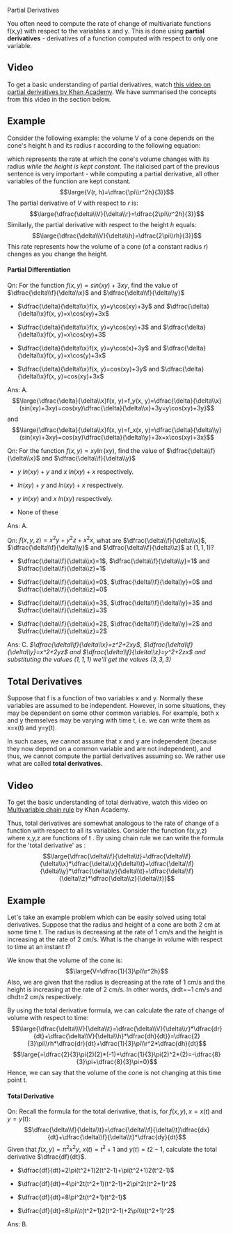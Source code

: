 Partial Derivatives

You often need to compute the rate of change of multivariate functions f(x,y) with respect to the variables x and y. This is done using **partial derivatives** - derivatives of a function computed with respect to only one variable.

## Video

To get a basic understanding of partial derivatives, watch [this video on partial derivatives by Khan Academy](https://www.youtube.com/watch?v=AXqhWeUEtQU). We have summarised the concepts from this video in the section below.

## Example

Consider the following example: the volume V of a cone depends on the cone's height h and its radius r according to the following equation:

which represents the rate at which the cone's volume changes with its radius *while the height is kept constant*. The italicised part of the previous sentence is very important - while computing a partial derivative, all other variables of the function are kept constant. 
$$\large{V(r, h)=\dfrac{\pi\\r^2h}{3}}$$
The partial derivative of $V$ with respect to $r$ is:
$$\large{\dfrac{\delta\\V}{\delta\\r}=\dfrac{2\pi\\r^2h}{3}}$$
Similarly, the partial derivative with respect to the height $h$ equals:
$$\large{\dfrac{\delta\\V}{\delta\\h}=\dfrac{2\pi\\rh}{3}}$$
This rate represents how the volume of a cone (of a constant radius $r$) changes as you change the height.

#### Partial Differentiation

Qn: For the function $f(x, y)=sin(xy)+3xy$, find the value of $\dfrac{\delta\\f}{\delta\\x}$ and $\dfrac{\delta\\f}{\delta\\y}$ 

- $\dfrac{\delta}{\delta\\x}f(x, y)=y\cos(xy)+3y$ and $\dfrac{\delta}{\delta\\x}f(x, y)=x\cos(xy)+3x$

- $\dfrac{\delta}{\delta\\x}f(x, y)=y\cos(xy)+3$ and $\dfrac{\delta}{\delta\\x}f(x, y)=x\cos(xy)+3$

- $\dfrac{\delta}{\delta\\x}f(x, y)=y\cos(x)+3y$ and $\dfrac{\delta}{\delta\\x}f(x, y)=x\cos(y)+3x$

- $\dfrac{\delta}{\delta\\x}f(x, y)=cos(xy)+3y$ and $\dfrac{\delta}{\delta\\x}f(x, y)=cos(xy)+3x$

Ans:  A. 
$$\large{\dfrac{\delta}{\delta\\x}f(x, y)=f_y(x, y)=\dfrac{\delta}{\delta\\x}(sin(xy)+3xy)=cos(xy)\dfrac{\delta}{\delta\\x}+3y=y\cos(xy)+3y}$$
and
$$\large{\dfrac{\delta}{\delta\\x}f(x, y)=f_x(x, y)=\dfrac{\delta}{\delta\\y}(sin(xy)+3xy)=cos(xy)\dfrac{\delta}{\delta\\y}+3x=x\cos(xy)+3x}$$

Qn: For the function $f(x, y)=xy\ln(xy)$, find the value of $\dfrac{\delta\\f}{\delta\\x}$ and $\dfrac{\delta\\f}{\delta\\y}$ 

- $y\ ln(xy)+y$ and $x\ ln(xy)+x$ respectively.

- $ln(xy)+y$ and $ln(xy)+x$ respectively.

- $y\ ln(xy)$ and $x\ ln(xy)$ respectively.

- None of these

Ans: A.

Qn: $f(x, y, z)=x^2y+y^2z+x^2x$, what are $\dfrac{\delta\\f}{\delta\\x}$, $\dfrac{\delta\\f}{\delta\\y}$ and $\dfrac{\delta\\f}{\delta\\z}$ at $(1, 1, 1)$?

- $\dfrac{\delta\\f}{\delta\\x}=1$, $\dfrac{\delta\\f}{\delta\\y}=1$ and $\dfrac{\delta\\f}{\delta\\z}=1$

- $\dfrac{\delta\\f}{\delta\\x}=0$, $\dfrac{\delta\\f}{\delta\\y}=0$ and $\dfrac{\delta\\f}{\delta\\z}=0$

- $\dfrac{\delta\\f}{\delta\\x}=3$, $\dfrac{\delta\\f}{\delta\\y}=3$ and $\dfrac{\delta\\f}{\delta\\z}=3$

- $\dfrac{\delta\\f}{\delta\\x}=2$, $\dfrac{\delta\\f}{\delta\\y}=2$ and $\dfrac{\delta\\f}{\delta\\z}=2$

Ans: C. *$\dfrac{\delta\\f}{\delta\\x}=z^2+2xy$, $\dfrac{\delta\\f}{\delta\\y}=x^2+2yz$ and $\dfrac{\delta\\f}{\delta\\z}=y^2+2zx$ and substituting the values $(1, 1, 1)$ we'll get the values $(3, 3, 3)$*

## **Total Derivatives**

Suppose that f is a function of two variables x and y. Normally these variables are assumed to be independent. However, in some situations, they may be dependent on some other common variables. For example, both x and y themselves may be varying with time t, i.e. we can write them as x=x(t) and y=y(t).

In such cases, we cannot assume that x and y are independent (because they now depend on a common variable and are not independent), and thus, we cannot compute the partial derivatives assuming so. We rather use what are called **total derivatives.**

## Video

To get the basic understanding of total derivative, watch this video on [Multivariable chain rule](https://www.youtube.com/watch?v=NO3AqAaAE6o) by Khan Academy.

Thus, total derivatives are somewhat analogous to the rate of change of a function with respect to all its variables. Consider the function f(x,y,z) where x,y,z are functions of t . By using chain rule we can write the formula for the 'total derivative' as :
$$\large{\dfrac{\delta\\f}{\delta\\t}=\dfrac{\delta\\f}{\delta\\x}*\dfrac{\delta\\x}{\delta\\t}+\dfrac{\delta\\f}{\delta\\y}*\dfrac{\delta\\y}{\delta\\t}+\dfrac{\delta\\f}{\delta\\z}*\dfrac{\delta\\z}{\delta\\t}}$$

## Example

Let's take an example problem which can be easily solved using total derivatives. Suppose that the radius and height of a cone are both 2 cm at some time t. The radius is decreasing at the rate of 1 cm/s and the height is increasing at the rate of 2 cm/s. What is the change in volume with respect to time at an instant $t$?

We know that the volume of the cone is:
$$\large{V=\dfrac{1}{3}\pi\\r^2h}$$
Also, we are given that the radius is decreasing at the rate of 1 cm/s and the height is increasing at the rate of 2 cm/s. In other words, drdt=−1 cm/s and dhdt=2 cm/s respectively.

By using the total derivative formula, we can calculate the rate of change of volume with respect to time:
$$\large{\dfrac{\delta\\V}{\delta\\t}=\dfrac{\delta\\V}{\delta\\r}*\dfrac{dr}{dt}+\dfrac{\delta\\V}{\delta\\h}*\dfrac{dh}{dt}}=\dfrac{2}{3}\pi\\rh*\dfrac{dr}{dt}+\dfrac{1}{3}\pi\\r^2*\dfrac{dh}{dt}$$
$$\large{=\dfrac{2}{3}\pi(2)(2)*(-1)+\dfrac{1}{3}\pi(2)^2*(2)=-\dfrac{8}{3}\pi+\dfrac{8}{3}\pi=0}$$
Hence, we can say that the volume of the cone is not changing at this time point t.

#### Total Derivative

Qn: Recall the formula for the total derivative, that is, for $f(x, y), x=x(t)$ and $y=y(t)$:
$$\dfrac{\delta\\f}{\delta\\t}=\dfrac{\delta\\f}{\delta\\t}\dfrac{dx}{dt}+\dfrac{\delta\\f}{\delta\\t}*\dfrac{dy}{dt}$$
Given that $f(x, y)=\pi^2x^2y$, $x(t)=t^2+1$ and $y(t)=t2−1$, calculate the total derivative $\dfrac{df}{dt}$.

- $\dfrac{df}{dt}=2\pi(t^2+1)2(t^2-1)+\pi(t^2+1)2(t^2-1)$

- $\dfrac{df}{dt}=4\pi^2t(t^2+1)(t^2-1)+2\pi^2t(t^2+1)^2$

- $\dfrac{df}{dt}=8\pi^2t(t^2+1)(t^2-1)$

- $\dfrac{df}{dt}=8\pi\\t(t^2+1)2(t^2-1)+2\pi\\t(t^2+1)^2$

Ans: B. 